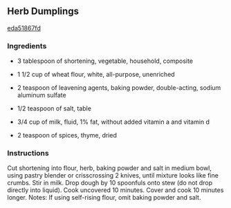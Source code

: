 ## Herb Dumplings

[eda51867fd](https://recipeland.com/recipe/v/herb-dumplings-531)

### Ingredients

 - 3 tablespoon of shortening, vegetable, household, composite

 - 1 1/2 cup of wheat flour, white, all-purpose, unenriched

 - 2 teaspoon of leavening agents, baking powder, double-acting, sodium aluminum sulfate

 - 1/2 teaspoon of salt, table

 - 3/4 cup of milk, fluid, 1% fat, without added vitamin a and vitamin d

 - 2 teaspoon of spices, thyme, dried

### Instructions

Cut shortening into flour, herb, baking powder and salt in medium bowl, using pastry blender or crisscrossing 2 knives, until mixture looks like fine crumbs. Stir in milk. Drop dough by 10 spoonfuls onto stew (do not drop directly into liquid). Cook uncovered 10 minutes. Cover and cook 10 minutes longer. Notes: If using self-rising flour, omit baking powder and salt.